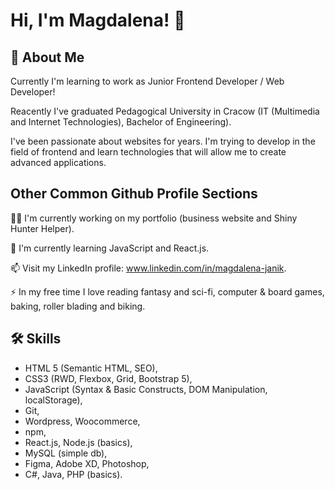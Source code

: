 # Hi, I'm Magdalena! 👋


## 🚀 About Me
Currently I'm learning to work as Junior Frontend Developer / Web Developer!

Reacently I've graduated Pedagogical University in Cracow (IT (Multimedia and Internet Technologies), Bachelor of Engineering).



I've been passionate about websites for years. I'm trying to develop in the field of frontend and learn technologies that will allow me to create advanced applications.
## Other Common Github Profile Sections
👩‍💻 I'm currently working on my portfolio (business website and Shiny Hunter Helper).

🧠 I'm currently learning JavaScript and React.js.

📫 Visit my LinkedIn profile: www.linkedin.com/in/magdalena-janik.

⚡️ In my free time I love reading fantasy and sci-fi, computer & board games, baking, roller blading and biking.


## 🛠 Skills
- HTML 5 (Semantic HTML, SEO),
- CSS3 (RWD, Flexbox, Grid, Bootstrap 5),
- JavaScript (Syntax & Basic Constructs, DOM Manipulation, localStorage),
- Git,
- Wordpress, Woocommerce,
- npm,
- React.js, Node.js (basics),
- MySQL (simple db),
- Figma, Adobe XD, Photoshop,
- C#, Java, PHP (basics).

<!---
Madsiaa/Madsiaa is a ✨ special ✨ repository because its `README.md` (this file) appears on your GitHub profile.
You can click the Preview link to take a look at your changes.
--->
